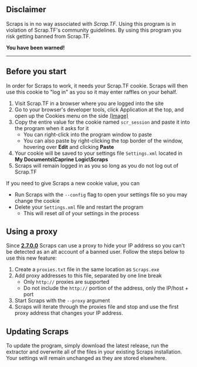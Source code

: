 ## Disclaimer

Scraps is in no way associated with _Scrap.TF_. Using this program is in violation of Scrap.TF's community guidelines. By using this program you risk getting banned from Scrap.TF.

**You have been warned!**

---

## Before you start

In order for Scraps to work, it needs your Scrap.TF cookie. Scraps will then use this cookie to "log in" as you so it may enter raffles on your behalf.

1. Visit Scrap.TF in a browser where you are logged into the site
2. Go to your browser's developer tools, click Application at the top, and open up the Cookies menu on the side [(Image)](https://i.imgur.com/mJ3hfnr.png)
3. Copy the entire value for the cookie named `scr_session` and paste it into the program when it asks for it
    - You can right-click into the program window to paste
    - You can also paste by right-clicking the top border of the window, hovering over **Edit** and clicking **Paste**
4. Your cookie will be saved to your settings file `Settings.xml` located in **My Documents\Caprine Logic\Scraps**
5. Scraps will remain logged in as you so long as you do not log out of Scrap.TF

If you need to give Scraps a new cookie value, you can

- Run Scraps with the `--config` flag to open your settings file so you may change the cookie
- Delete your `Settings.xml` file and restart the program
  - This will reset _all_ of your settings in the process

## Using a proxy

Since [**2.7.0.0**](https://github.com/depthbomb/Scraps/releases/tag/2.7.0.0-PreRelease) Scraps can use a proxy to hide your IP address so you can't be detected as an alt account of a banned user. Follow the steps below to use this new feature:

1. Create a `proxies.txt` file in the same location as `Scraps.exe`
2. Add proxy addresses to this file, separated by one line break
   - Only `http://` proxies are supported
   - Do not include the `http://` portion of the address, only the IP/host + port
3. Start Scraps with the `--proxy` argument
4. Scraps will iterate through the proxies file and stop and use the first proxy address that changes your IP address.

## Updating Scraps
To update the program, simply download the latest release, run the extractor and overwrite all of the files in your existing Scraps installation. Your settings will remain unchanged as they are stored elsewhere.